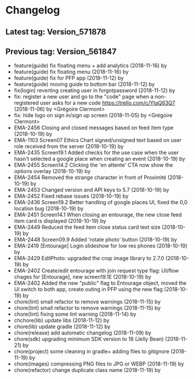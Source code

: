 # Changelog
## Latest tag: Version_571878
## Previous tag: Version_561847
* feature(guide) fix floating menu + add analytics (2018-11-16) by <Francois Pellissier>
* feature(guide) fix floating menu (2018-11-16) by <Francois Pellissier>
* feature(guide) fix for PFP app (2018-11-12) by <Francois Pellissier>
* feature(guide) moving guide to bottom bar (2018-11-12) by <Francois Pellissier>
* fix(login) reverting creating user in forgotpassword (2018-11-12) by <Francois Pellissier>
* fix: register a new user and go to the "code" page when a non-registered user asks for a new code https://trello.com/c/YtaQ63Q7 (2018-11-06) by <Grégoire Clermont>
* fix: hide logo on sign in/sign up screen (2018-11-05) by <Grégoire Clermont>
* EMA-2456 Closing and closed messages based on feed item type (2018-10-19) by <Mihai Ionescu>
* EMA-1103 Screen07 Ethics Chart signed/unsigned text based on user role received from the server (2018-10-19) by <Mihai Ionescu>
* EMA-2435 Screen19.1 Added checks for the use case when the user hasn't selected a google place when creating an event (2018-10-19) by <Mihai Ionescu>
* EMA-2455 Screen14.2 Clicking the 'en attente' CTA now show the options overlay (2018-10-19) by <Mihai Ionescu>
* EMA-2454 Removed the strange character in front of Proximité (2018-10-19) by <Mihai Ionescu>
* EMA-2453 Changed version and API keys to 5.7 (2018-10-19) by <Mihai Ionescu>
* EMA-2452 Fixed rebase issues (2018-10-19) by <Mihai Ionescu>
* EMA-2436 Screen19.2 Better handling of google places UI, fixed the 0,0 location bug (2018-10-19) by <Mihai Ionescu>
* EMA-2451 Screen14.1 When closing an entourage, the new close feed item card is displayed (2018-10-19) by <Mihai Ionescu>
* EMA-2449 Reduced the feed item close status card text size (2018-10-19) by <Mihai Ionescu>
* EMA-2448 Screen09.9 Added 'rotate photo' button (2018-10-19) by <Mihai Ionescu>
* EMA-2419 [Entourage] Login slideshow for low res phones (2018-10-19) by <Mihai Ionescu>
* EMA-2429 EditPhoto: upgraded the crop image library to 2.7.0 (2018-10-19) by <Mihai Ionescu>
* EMA-2402 Create/edit entourage with join request type flag: UI/flow chages for [Entourage], new screen19.1E (2018-10-19) by <Mihai Ionescu>
* EMA-2402 Added the new "public" flag to Entourage object, moved the UI switch to both app, create outing in PFP using the new flag (2018-10-19) by <Mihai Ionescu>
* chore(lint) small refactor to remove warnings (2018-11-15) by <Francois Pellissier>
* chore(lint) small refactor to remove warnings (2018-11-15) by <Francois Pellissier>
* chore(lint) fixing some lint warning (2018-11-14) by <Francois Pellissier>
* chchore(lib) update libs (2018-11-12) by <Francois Pellissier>
* chore(lib) update gradle (2018-11-12) by <Francois Pellissier>
* chore(release) add automatic changelog (2018-11-09) by <Francois Pellissier>
* chore(sdk) upgrading minimum SDK version to 18 (Jelly Bean) (2018-11-21) by <Francois Pellissier>
* chore(project) some cleaning in gradle+ adding files to gitignore (2018-11-19) by <Francois Pellissier>
* chore(images) compressing PNG files to JPG or WEBP (2018-11-19) by <Francois Pellissier>
* chore(refactor) change duplicate class name (2018-11-19) by <Francois Pellissier>
